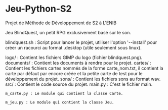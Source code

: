 # Jeu-Python-S2
Projet de Méthode de Développement de S2 à L'ENIB

Jeu BlindQuest, un petit RPG exclusivement basé sur le son.

blindquest.sh : Script pour lancer le projet, utiliser l'option '--install' pour créer un racourci au format .desktop (utile seulement sous linux).

logo/ : Contient les fichiers GIMP du logo (fichier blindquest.png).
documents/ : Contient les documents à rendre pour le projet.
cartes/ : Contient les fichiers cartes nommés de la forme carte_nom.txt, il contient la carte par défaut par encore créée et la petite carte de test pour le développement du projet.
sons/ : Contient les fichiers sons au format wav.
src/ : Contient le code source du projet.
	main.py : C'est le fichier main.

	m_carte.py : Le module qui contient la classe Carte.

	m_jeu.py : Le module qui contient la classe Jeu.
